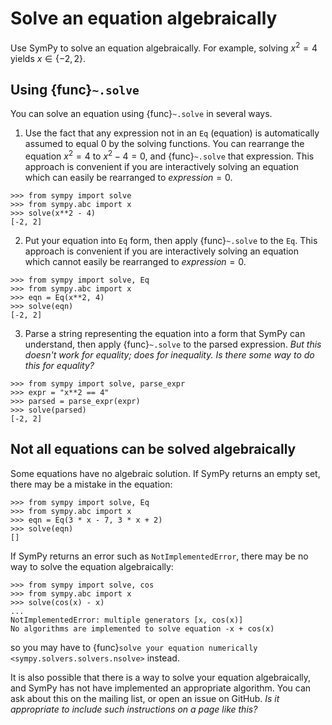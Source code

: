 # Solve an equation algebraically

Use SymPy to solve an equation algebraically. For example, solving $x^2 = 4$ yields $x \in \{-2,2\}$.

## Using {func}`~.solve`

You can solve an equation using {func}`~.solve` in several ways.

1. Use the fact that any expression not in an `Eq` (equation) is automatically assumed to equal 0 by the solving functions. You can rearrange the equation $x^2 = 4$ to $x^2 - 4 = 0$, and {func}`~.solve` that expression. This approach is convenient if you are interactively solving an equation which can easily be rearranged to $expression = 0$.

```
>>> from sympy import solve
>>> from sympy.abc import x
>>> solve(x**2 - 4)
[-2, 2]
```

2. Put your equation into `Eq` form, then apply {func}`~.solve` to the `Eq`. This approach is convenient if you are interactively solving an equation which cannot easily be rearranged to $expression = 0$.

```
>>> from sympy import solve, Eq
>>> from sympy.abc import x
>>> eqn = Eq(x**2, 4)
>>> solve(eqn)
[-2, 2]
```

3. Parse a string representing the equation into a form that SymPy can understand, then apply {func}`~.solve` to the parsed expression. *But this doesn't work for equality; does for inequality. Is there some way to do this for equality?*

```
>>> from sympy import solve, parse_expr
>>> expr = "x**2 == 4"
>>> parsed = parse_expr(expr)
>>> solve(parsed)
[-2, 2]
```

## Not all equations can be solved algebraically

Some equations have no algebraic solution. If SymPy returns an empty set, there may be a mistake in the equation:

```
>>> from sympy import solve, Eq
>>> from sympy.abc import x
>>> eqn = Eq(3 * x - 7, 3 * x + 2)
>>> solve(eqn)
[]
```

If SymPy returns an error such as `NotImplementedError`, there may be no way to solve the equation algebraically:

```
>>> from sympy import solve, cos
>>> from sympy.abc import x
>>> solve(cos(x) - x)
...
NotImplementedError: multiple generators [x, cos(x)]
No algorithms are implemented to solve equation -x + cos(x)
```

so you may have to {func}`solve your equation numerically <sympy.solvers.solvers.nsolve>` instead.

It is also possible that there is a way to solve your equation algebraically, and SymPy has not have implemented an appropriate algorithm. You can ask about this on the mailing list, or open an issue on GitHub. *Is it appropriate to include such instructions on a page like this?*
